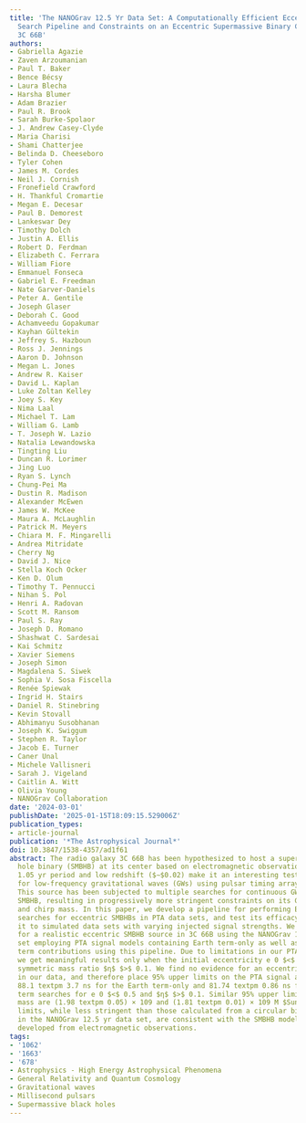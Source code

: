 ```yaml
---
title: 'The NANOGrav 12.5 Yr Data Set: A Computationally Efficient Eccentric Binary
  Search Pipeline and Constraints on an Eccentric Supermassive Binary Candidate in
  3C 66B'
authors:
- Gabriella Agazie
- Zaven Arzoumanian
- Paul T. Baker
- Bence Bécsy
- Laura Blecha
- Harsha Blumer
- Adam Brazier
- Paul R. Brook
- Sarah Burke-Spolaor
- J. Andrew Casey-Clyde
- Maria Charisi
- Shami Chatterjee
- Belinda D. Cheeseboro
- Tyler Cohen
- James M. Cordes
- Neil J. Cornish
- Fronefield Crawford
- H. Thankful Cromartie
- Megan E. Decesar
- Paul B. Demorest
- Lankeswar Dey
- Timothy Dolch
- Justin A. Ellis
- Robert D. Ferdman
- Elizabeth C. Ferrara
- William Fiore
- Emmanuel Fonseca
- Gabriel E. Freedman
- Nate Garver-Daniels
- Peter A. Gentile
- Joseph Glaser
- Deborah C. Good
- Achamveedu Gopakumar
- Kayhan Gültekin
- Jeffrey S. Hazboun
- Ross J. Jennings
- Aaron D. Johnson
- Megan L. Jones
- Andrew R. Kaiser
- David L. Kaplan
- Luke Zoltan Kelley
- Joey S. Key
- Nima Laal
- Michael T. Lam
- William G. Lamb
- T. Joseph W. Lazio
- Natalia Lewandowska
- Tingting Liu
- Duncan R. Lorimer
- Jing Luo
- Ryan S. Lynch
- Chung-Pei Ma
- Dustin R. Madison
- Alexander McEwen
- James W. McKee
- Maura A. McLaughlin
- Patrick M. Meyers
- Chiara M. F. Mingarelli
- Andrea Mitridate
- Cherry Ng
- David J. Nice
- Stella Koch Ocker
- Ken D. Olum
- Timothy T. Pennucci
- Nihan S. Pol
- Henri A. Radovan
- Scott M. Ransom
- Paul S. Ray
- Joseph D. Romano
- Shashwat C. Sardesai
- Kai Schmitz
- Xavier Siemens
- Joseph Simon
- Magdalena S. Siwek
- Sophia V. Sosa Fiscella
- Renée Spiewak
- Ingrid H. Stairs
- Daniel R. Stinebring
- Kevin Stovall
- Abhimanyu Susobhanan
- Joseph K. Swiggum
- Stephen R. Taylor
- Jacob E. Turner
- Caner Unal
- Michele Vallisneri
- Sarah J. Vigeland
- Caitlin A. Witt
- Olivia Young
- NANOGrav Collaboration
date: '2024-03-01'
publishDate: '2025-01-15T18:09:15.529006Z'
publication_types:
- article-journal
publication: '*The Astrophysical Journal*'
doi: 10.3847/1538-4357/ad1f61
abstract: The radio galaxy 3C 66B has been hypothesized to host a supermassive black
  hole binary (SMBHB) at its center based on electromagnetic observations. Its apparent
  1.05 yr period and low redshift ($∼$0.02) make it an interesting testbed to search
  for low-frequency gravitational waves (GWs) using pulsar timing array (PTA) experiments.
  This source has been subjected to multiple searches for continuous GWs from a circular
  SMBHB, resulting in progressively more stringent constraints on its GW amplitude
  and chirp mass. In this paper, we develop a pipeline for performing Bayesian targeted
  searches for eccentric SMBHBs in PTA data sets, and test its efficacy by applying
  it to simulated data sets with varying injected signal strengths. We also search
  for a realistic eccentric SMBHB source in 3C 66B using the NANOGrav 12.5 yr data
  set employing PTA signal models containing Earth term-only as well as Earth+pulsar
  term contributions using this pipeline. Due to limitations in our PTA signal model,
  we get meaningful results only when the initial eccentricity e 0 $<$ 0.5 and the
  symmetric mass ratio $η$ $>$ 0.1. We find no evidence for an eccentric SMBHB signal
  in our data, and therefore place 95% upper limits on the PTA signal amplitude of
  88.1 textpm 3.7 ns for the Earth term-only and 81.74 textpm 0.86 ns for the Earth+pulsar
  term searches for e 0 $<$ 0.5 and $η$ $>$ 0.1. Similar 95% upper limits on the chirp
  mass are (1.98 textpm 0.05) × 109 and (1.81 textpm 0.01) × 109 M $Sun$. These upper
  limits, while less stringent than those calculated from a circular binary search
  in the NANOGrav 12.5 yr data set, are consistent with the SMBHB model of 3C 66B
  developed from electromagnetic observations.
tags:
- '1062'
- '1663'
- '678'
- Astrophysics - High Energy Astrophysical Phenomena
- General Relativity and Quantum Cosmology
- Gravitational waves
- Millisecond pulsars
- Supermassive black holes
---
```

